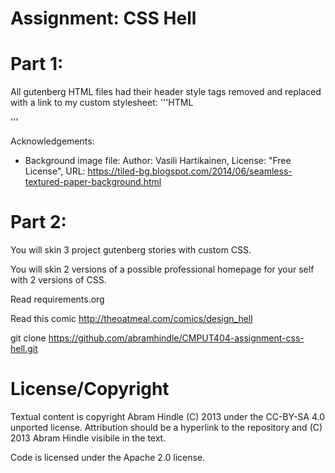 Assignment: CSS Hell
====================

Part 1:
=======
All gutenberg HTML files had their header style tags removed and replaced with a link to my custom stylesheet:
'''HTML
<link rel="stylesheet" type="text/css" href="style.css">
'''

Acknowledgements:
* Background image file: Author: Vasili Hartikainen, License: "Free License", URL: https://tiled-bg.blogspot.com/2014/06/seamless-textured-paper-background.html

Part 2:
=======

You will skin 3 project gutenberg stories with custom CSS.

You will skin 2 versions of a possible professional homepage for your
self with 2 versions of CSS.

Read requirements.org

Read this comic http://theoatmeal.com/comics/design_hell

git clone https://github.com/abramhindle/CMPUT404-assignment-css-hell.git

License/Copyright
=================

Textual content is copyright Abram Hindle (C) 2013 under the CC-BY-SA
4.0 unported license. Attribution should be a hyperlink to the
repository and (C) 2013 Abram Hindle visibile in the text.

Code is licensed under the Apache 2.0 license.


